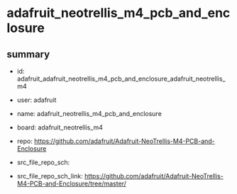 # adafruit_neotrellis_m4_pcb_and_enclosure
 
## summary 
* id: adafruit_adafruit_neotrellis_m4_pcb_and_enclosure_adafruit_neotrellis_m4
* user: adafruit
* name: adafruit_neotrellis_m4_pcb_and_enclosure
* board: adafruit_neotrellis_m4
* repo: https://github.com/adafruit/Adafruit-NeoTrellis-M4-PCB-and-Enclosure



* src_file_repo_sch: 
* src_file_repo_sch_link: https://github.com/adafruit/Adafruit-NeoTrellis-M4-PCB-and-Enclosure/tree/master/






